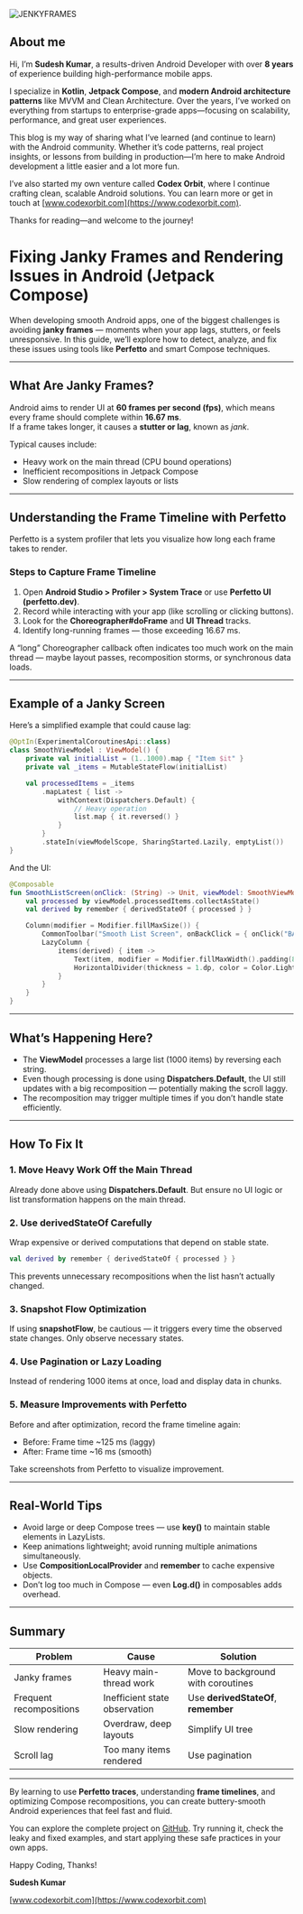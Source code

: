 ![JENKYFRAMES](https://github.com/user-attachments/assets/a14f12e6-67c7-469d-9a2c-ac0e0b1a27ca)

## About me

Hi, I’m **Sudesh Kumar**, a results-driven Android Developer with over **8 years** of experience
building high-performance mobile apps.

I specialize in **Kotlin**, **Jetpack Compose**, and **modern Android architecture patterns** like
MVVM and Clean Architecture. Over the years, I’ve worked on everything from startups to
enterprise-grade apps—focusing on scalability, performance, and great user experiences.

This blog is my way of sharing what I’ve learned (and continue to learn) with the Android community.
Whether it’s code patterns, real project insights, or lessons from building in production—I’m here
to make Android development a little easier and a lot more fun.

I’ve also started my own venture called **Codex Orbit**, where I continue crafting clean, scalable
Android solutions. You can learn more or get in touch
at [www.codexorbit.com](https://www.codexorbit.com).

Thanks for reading—and welcome to the journey!

# Fixing Janky Frames and Rendering Issues in Android (Jetpack Compose)

When developing smooth Android apps, one of the biggest challenges is avoiding **janky frames** — moments when your app lags, stutters, or feels unresponsive. In this guide, we’ll explore how to detect, analyze, and fix these issues using tools like **Perfetto** and smart Compose techniques.

---

## What Are Janky Frames?

Android aims to render UI at **60 frames per second (fps)**, which means every frame should complete within **16.67 ms**.  
If a frame takes longer, it causes a **stutter or lag**, known as *jank*.

Typical causes include:
- Heavy work on the main thread (CPU bound operations)
- Inefficient recompositions in Jetpack Compose
- Slow rendering of complex layouts or lists

---

## Understanding the Frame Timeline with Perfetto

Perfetto is a system profiler that lets you visualize how long each frame takes to render.

### Steps to Capture Frame Timeline
1. Open **Android Studio > Profiler > System Trace** or use **Perfetto UI (perfetto.dev)**.
2. Record while interacting with your app (like scrolling or clicking buttons).
3. Look for the **Choreographer#doFrame** and **UI Thread** tracks.
4. Identify long-running frames — those exceeding 16.67 ms.

A “long” Choreographer callback often indicates too much work on the main thread — maybe layout passes, recomposition storms, or synchronous data loads.

---

## Example of a Janky Screen

Here’s a simplified example that could cause lag:

```kotlin
@OptIn(ExperimentalCoroutinesApi::class)
class SmoothViewModel : ViewModel() {
    private val initialList = (1..1000).map { "Item $it" }
    private val _items = MutableStateFlow(initialList)

    val processedItems = _items
        .mapLatest { list ->
            withContext(Dispatchers.Default) {
                // Heavy operation
                list.map { it.reversed() }
            }
        }
        .stateIn(viewModelScope, SharingStarted.Lazily, emptyList())
}
```

And the UI:
```kotlin
@Composable
fun SmoothListScreen(onClick: (String) -> Unit, viewModel: SmoothViewModel = viewModel()) {
    val processed by viewModel.processedItems.collectAsState()
    val derived by remember { derivedStateOf { processed } }

    Column(modifier = Modifier.fillMaxSize()) {
        CommonToolbar("Smooth List Screen", onBackClick = { onClick("BACK") })
        LazyColumn {
            items(derived) { item ->
                Text(item, modifier = Modifier.fillMaxWidth().padding(8.dp), textAlign = TextAlign.Center)
                HorizontalDivider(thickness = 1.dp, color = Color.LightGray)
            }
        }
    }
}
```

---

## What’s Happening Here?

- The **ViewModel** processes a large list (1000 items) by reversing each string.
- Even though processing is done using **Dispatchers.Default**, the UI still updates with a big recomposition — potentially making the scroll laggy.
- The recomposition may trigger multiple times if you don’t handle state efficiently.

---

## How To Fix It

### 1. Move Heavy Work Off the Main Thread
Already done above using **Dispatchers.Default**. But ensure no UI logic or list transformation happens on the main thread.

### 2. Use **derivedStateOf** Carefully
Wrap expensive or derived computations that depend on stable state.

```kotlin
val derived by remember { derivedStateOf { processed } }
```
This prevents unnecessary recompositions when the list hasn’t actually changed.

### 3. Snapshot Flow Optimization
If using **snapshotFlow**, be cautious — it triggers every time the observed state changes. Only observe necessary states.

### 4. Use Pagination or Lazy Loading
Instead of rendering 1000 items at once, load and display data in chunks.

### 5. Measure Improvements with Perfetto
Before and after optimization, record the frame timeline again:
- Before: Frame time ~125 ms (laggy)
- After: Frame time ~16 ms (smooth)

Take screenshots from Perfetto to visualize improvement.

---

## Real-World Tips
- Avoid large or deep Compose trees — use **key()** to maintain stable elements in LazyLists.
- Keep animations lightweight; avoid running multiple animations simultaneously.
- Use **CompositionLocalProvider** and **remember** to cache expensive objects.
- Don’t log too much in Compose — even **Log.d()** in composables adds overhead.

---

## Summary

| Problem         |         Cause         |         Solution |
|------------------|------------------------|-------------------|
| Janky frames         |         Heavy main-thread work          |         Move to background with coroutines |
| Frequent recompositions           |         Inefficient state observation         |         Use **derivedStateOf**, **remember** |
| Slow rendering          |         Overdraw, deep layouts         |         Simplify UI tree |
| Scroll lag          |         Too many items rendered         |          Use pagination |

---

By learning to use **Perfetto traces**, understanding **frame timelines**, and optimizing Compose recompositions, you can create buttery-smooth Android experiences that feel fast and fluid.

You can explore the complete project on [GitHub](https://github.com/sudesh095/memory-leaks.git). Try running it, check the leaky and fixed examples, and start applying these safe practices in your own apps.

Happy Coding, Thanks!

**Sudesh Kumar**

[www.codexorbit.com](https://www.codexorbit.com)
